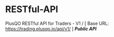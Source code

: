 # RESTful-API
PlusQO RESTful API for Traders - V1 / [ Base URL: https://trading.plusqo.io/api/v1/ ]
***Public API***


